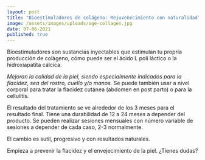 ```yaml
---
layout: post
title: "Bioestimuladores de colágeno: Rejuvenecimiento con naturalidad"
image: /assets/images/uploads/age-collagen.jpg
date: 07-06-2021
published: true
---
```

Bioestimuladores son sustancias inyectables que estimulan tu propria producción
de colágeno, cómo puede ser el ácido L poli láctico o la hidroxiapatita cálcica.

_Mejoran la calidad de la piel, siendo especialmente indicados para la flacidez,
sea del rostro, cuello y/o manos._ Se puede también usar a nivel corporal para
tratar la flacidez cutánea (abdomen en post parto) o para la cellulitis.

El resultado del tratamiento se ve alrededor de los 3 meses para el resultado
final. Tiene una durabilidad de 12 a 24 meses a depender del producto. Se pueden
realizar sesiones mensuales con número variable de sesiones a depender de cada
caso, 2-3 normalmente.

El cambio es sutil, progresivo y con resultados naturales.

Empieza a prevenir la flacidez y el envejecimiento de la piel. ¿Tienes dudas?

